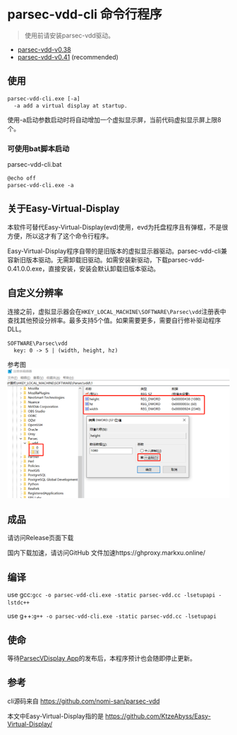 # parsec-vdd-cli 命令行程序

> 使用前请安装parsec-vdd驱动。

- [parsec-vdd-v0.38](https://builds.parsec.app/vdd/parsec-vdd-0.38.0.0.exe)
- [parsec-vdd-v0.41](https://builds.parsec.app/vdd/parsec-vdd-0.41.0.0.exe) (recommended)

## 使用
```
parsec-vdd-cli.exe [-a]
  -a add a virtual display at startup.
```
使用-a启动参数启动时将自动增加一个虚拟显示屏，当前代码虚拟显示屏上限8个。

### 可使用bat脚本启动
parsec-vdd-cli.bat
```
@echo off
parsec-vdd-cli.exe -a
```

## 关于Easy-Virtual-Display
本软件可替代Easy-Virtual-Display(evd)使用，evd为托盘程序且有弹框，不是很方便，所以这才有了这个命令行程序。

Easy-Virtual-Display程序自带的是旧版本的虚拟显示器驱动。parsec-vdd-cli兼容新旧版本驱动。无需卸载旧驱动。如需安装新驱动，下载parsec-vdd-0.41.0.0.exe，直接安装，安装会默认卸载旧版本驱动。

## 自定义分辨率
连接之前，虚拟显示器会在`HKEY_LOCAL_MACHINE\SOFTWARE\Parsec\vdd`注册表中查找其他预设分辨率。最多支持5个值。如果需要更多，需要自行修补驱动程序DLL。

```
SOFTWARE\Parsec\vdd
  key: 0 -> 5 | (width, height, hz)
```

参考图
![自定义分辨率注册表参考图](regedit.png)

## 成品
请访问Release页面下载

国内下载加速，请访问GitHub 文件加速https://ghproxy.markxu.online/
## 编译
use gcc:`gcc -o parsec-vdd-cli.exe -static parsec-vdd.cc -lsetupapi -lstdc++`

use g++:`g++ -o parsec-vdd-cli.exe -static parsec-vdd.cc -lsetupapi`

## 使命
等待[ParsecVDisplay App](https://github.com/nomi-san/parsec-vdd)的发布后，本程序预计也会随即停止更新。

## 参考

cli源码来自 https://github.com/nomi-san/parsec-vdd 

本文中Easy-Virtual-Display指的是 https://github.com/KtzeAbyss/Easy-Virtual-Display/ 
